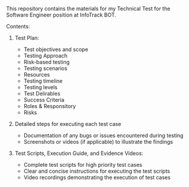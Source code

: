 This repository contains the materials for my Technical Test for the Software Engineer position at InfoTrack BOT.

Contents:

1. Test Plan:
   + Test objectives and scope
   + Testing Approach
   + Risk-based testing
   + Testing scenarios
   + Resources
   + Testing timeline
   + Testing levels
   + Test Delirables
   + Success Criteria
   + Roles & Responsitory
   + Risks

2. Detailed steps for executing each test case
   + Documentation of any bugs or issues encountered during testing
   + Screenshots or videos (if applicable) to illustrate the findings

3. Test Scripts, Execution Guide, and Evidence Videos:
   + Complete test scripts for high priority test cases
   + Clear and concise instructions for executing the test scripts
   + Video recordings demonstrating the execution of test cases
